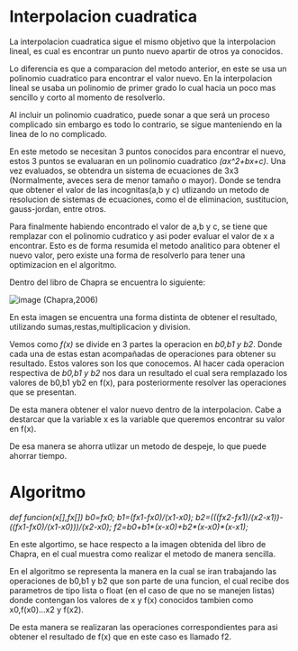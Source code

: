 # Interpolacion cuadratica

La interpolacion cuadratica sigue el mismo objetivo que la interpolacion lineal, es cual es encontrar un punto nuevo apartir de otros ya conocidos.

Lo diferencia es que a comparacion del metodo anterior, en este se usa un polinomio cuadratico para encontrar el valor nuevo. En la interpolacion lineal se usaba un polinomio de primer grado lo cual hacia un poco mas sencillo y corto al momento de resolverlo.

Al incluir un polinomio cuadratico, puede sonar a que será un proceso complicado sin embargo es todo lo contrario, se sigue manteniendo en la linea de lo no complicado.

En este metodo se necesitan 3 puntos conocidos para encontrar el nuevo, estos 3 puntos se evaluaran en un polinomio cuadratico _(ax^2+bx+c)_. Una vez evaluados, se obtendra un sistema de ecuaciones de 3x3 (Normalmente, aveces sera de menor tamaño o mayor).
Donde se tendra que obtener el valor de las incognitas(a,b y c) utlizando un metodo de resolucion de sistemas de ecuaciones, como el de eliminacion, sustitucion, gauss-jordan, entre otros. 

Para finalmente habiendo encontrado el valor de a,b y c, se tiene que remplazar con el polinomio cudratico y asi poder evaluar el valor de x a encontrar. Esto es de forma resumida el metodo analitico para obtener el nuevo valor, pero existe una forma de resolverlo para tener una optimizacion en el algoritmo.

Dentro del libro de Chapra se encuentra lo siguiente:

![image](https://github.com/CristianCHsx/Metodos-Numericos/assets/162630564/ef48ff63-a82c-47ed-88fe-afe7b3e84fdb) (Chapra,2006)

En esta imagen se encuentra una forma distinta de obtener el resultado, utilizando sumas,restas,multiplicacion y division.

Vemos como _f(x)_ se divide en 3 partes la operacion en _b0,b1 y b2_. Donde cada una de estas estan acompañadas de operaciones para obtener su resultado. Estos valores son los que conocemos. Al hacer cada operacion respectiva de _b0,b1 y b2_ nos dara un resultado el cual sera remplazado los valores de b0,b1 yb2 en f(x), para posteriormente resolver las operaciones que se presentan. 

De esta manera obtener el valor nuevo dentro de la interpolacion. Cabe a destarcar que la variable x es la variable que queremos encontrar su valor en f(x).

De esa manera se ahorra utlizar un metodo de despeje, lo que puede ahorrar tiempo.

# Algoritmo
_def funcion(x[],fx[])_
    _b0=fx0;_
    _b1=(fx1-fx0)/(x1-x0);_
    _b2=(((fx2-fx1)/(x2-x1))-((fx1-fx0)/(x1-x0)))/(x2-x0);_
    _f2=b0+b1*(x-x0)+b2*(x-x0)*(x-x1);_

En este algortimo, se hace respecto a la imagen obtenida del libro de Chapra, en el cual muestra como realizar el metodo de manera sencilla.

En el algoritmo se representa la manera en la cual se iran trabajando las operaciones de b0,b1 y b2 que son parte de una funcion, el cual recibe dos parametros de tipo lista o float (en el caso de que no se manejen listas) donde contengan los valores de x y f(x) conocidos tambien como x0,f(x0)...x2 y f(x2).

De esta manera se realizaran las operaciones correspondientes para asi obtener el resultado de f(x) que en este caso es llamado f2.